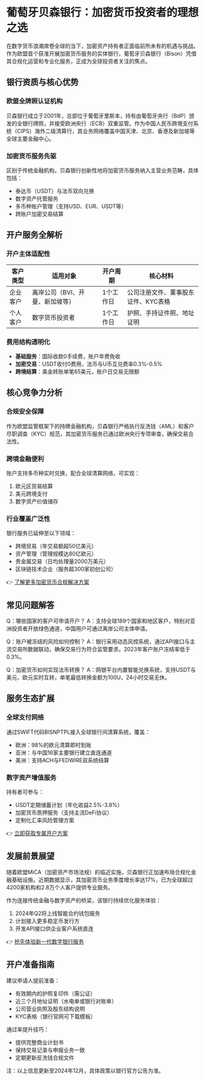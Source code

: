 # 葡萄牙贝森银行：加密货币投资者的理想之选

在数字货币浪潮席卷全球的当下，加密资产持有者正面临前所未有的机遇与挑战。作为欧盟首个获准开展加密货币服务的实体银行，葡萄牙贝森银行（Bison）凭借其合规化运营和专业化服务，正成为全球投资者关注的焦点。

## 银行资质与核心优势

### 欧盟全牌照认证机构
贝森银行成立于2001年，总部位于葡萄牙里斯本，持有由葡萄牙央行（BdP）颁发的全银行牌照，并接受欧洲央行（ECB）双重监管。作为中国人民币跨境支付系统（CIPS）海外二级清算行，其业务网络覆盖中国天津、北京、香港及新加坡等全球主要金融中心。

### 加密货币服务先驱
区别于传统金融机构，贝森银行创新性地将加密货币服务纳入主营业务范畴，具体包括：
- 泰达币（USDT）与法币双向兑换
- 数字资产托管服务
- 多币种账户管理（支持USD、EUR、USDT等）
- 跨账户加密交易结算

## 开户服务全解析

### 开户主体适配性
| 客户类型 | 适用对象 | 开户周期 | 核心材料 |
|---------|----------|----------|----------|
| 企业客户 | 离岸公司（BVI、开曼、新加坡等） | 1个工作日 | 公司注册文件、董事股东证件、KYC表格 |
| 个人客户 | 数字货币投资者 | 1个工作日 | 护照、手持证件照、地址证明 |

### 费用结构透明化
- **基础服务**：国际收款0手续费，账户年费免收
- **加密交易**：USDT收付0费用，法币与U币互兑费率0.3%-0.5%
- **跨境结算**：美金转账单笔65美元，账户日交易无限额

## 核心竞争力分析

### 合规安全保障
作为欧盟监管框架下的持牌金融机构，贝森银行严格执行反洗钱（AML）和客户尽职调查（KYC）规范，其加密货币服务已通过欧洲央行专项审查，确保交易合法性。

### 跨境金融便利
账户支持多币种实时兑换，配合全球清算网络，可实现：
1. 欧元区贸易结算
2. 美元跨境支付
3. 数字资产价值储存

### 行业覆盖广泛性
银行服务已延伸至以下领域：
- 跨境贸易（年交易额超50亿美元）
- 资产管理（管理规模达80亿欧元）
- 贵金属交易（日均处理量2000万美元）
- 区块链技术企业（服务超300家初创公司）

👉 [了解更多加密货币合规解决方案](https://bit.ly/okx_welcome)

## 常见问题解答

Q：哪些国家的客户可申请开户？
A：支持全球189个国家和地区客户，特别对亚洲投资者开放绿色通道，中国用户可通过离岸公司主体申请。

Q：账户被冻结的风险如何控制？
A：银行采用动态风控系统，通过API接口与主流交易所数据联动，确保交易行为符合监管要求。2023年客户账户冻结率低于0.3%。

Q：加密货币如何实现法币转换？
A：网银平台内置智能兑换系统，支持USDT与美元、欧元实时互转，单笔最低转换金额为100U，24小时交易无休。

## 服务生态扩展

### 全球支付网络
通过SWIFT代码BISNPTPL接入全球银行间清算系统，覆盖：
- 欧洲：98%的欧元清算即时到账
- 亚洲：与中国16家主要银行建立直连通道
- 美洲：支持ACH与FEDWIRE双系统结算

### 数字资产增值服务
持有者可参与：
- USDT定期储蓄计划（年化收益2.5%-3.8%）
- 加密货币质押服务（支持主流DeFi协议）
- 定制化汇率风险管理方案

👉 [立即获取专属开户方案](https://bit.ly/okx_welcome)

## 发展前景展望

随着欧盟MiCA（加密资产市场法规）的临近实施，贝森银行正加速布局合规化金融基础设施。近期数据显示，其加密货币业务季度增长率达17%，已为全球超过4200家机构和2.8万个人客户提供专业服务。

作为连接传统金融与数字资产的桥梁，该银行持续优化服务体验：
1. 2024年Q2将上线智能合约钱包服务
2. 计划接入更多稳定币发行方
3. 开发API接口供企业客户系统直连

👉 [抢先体验新一代数字银行服务](https://bit.ly/okx_welcome)

## 开户准备指南

建议申请人提前准备：
- 有效期内的护照复印件（需公证）
- 近三个月地址证明（水电单或银行对账单）
- 公司营业执照及股东结构说明
- KYC表格（银行官网可下载模板）

通过率提升技巧：
- 提供完整商业计划书
- 保持交易记录与申报业务一致
- 定期更新反洗钱合规文件

注：以上信息更新至2024年12月，具体政策以银行官方公告为准。
